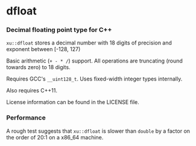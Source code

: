 # dfloat
### Decimal floating point type for C++

`xu::dfloat` stores a decimal number with 18 digits of precision and exponent between [-128, 127)

Basic arithmetic (`+ - * /`) support. All operations are truncating (round towards zero) to 18 digits.

Requires GCC's `__uint128_t`. Uses fixed-width integer types internally.

Also requires C++11.

License information can be found in the LICENSE file.

### Performance

A rough test suggests that `xu::dfloat` is slower than `double` by a factor on the order of 20:1 on a x86_64 machine.

